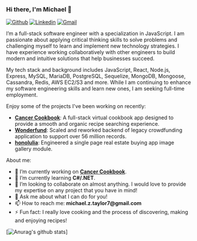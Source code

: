 ### Hi there, I'm Michael 👋

[![Github](https://img.shields.io/badge/-Github-000?style=flat&logo=Github&logoColor=white)](https://github.com/mztaylor7)
[![Linkedin](https://img.shields.io/badge/-LinkedIn-blue?style=flat&logo=Linkedin&logoColor=white)](https://www.linkedin.com/in/michael-taylor7/)
[![Gmail](https://img.shields.io/badge/-Gmail-c14438?style=flat&logo=Gmail&logoColor=white)](mailto:zayers.dev@gmail.com)

I’m a full-stack software engineer with a specialization in JavaScript. I am passionate about applying critical thinking skills to solve problems and challenging myself to learn and implement new technology strategies. I have experience working collaboratively with other engineers to build modern and intuitive solutions that help businesses succeed.

My tech stack and background includes JavaScript, React, Node.js, Express, MySQL, MariaDB, PostgreSQL, Sequelize, MongoDB, Mongoose, Cassandra, Redis, AWS EC2/S3 and more. While I am continuing to enhance my software engineering skills and learn new ones, I am seeking full-time employment.

Enjoy some of the projects I've been working on recently:
- __[Cancer Cookbook](https://github.com/mztaylor7/cancer-cookbook)__: A full-stack virtual cookbook app designed to provide a smooth and organic recipe searching experience.
- __[Wonderfund](https://github.com/mztaylor7/wonderfund-rewards)__: Scaled and reworked backend of legacy crowdfunding application to support over 56 million records.
- __[honolulia](https://github.com/mztaylor7/honolulia-image-gallery)__: Engineered a single page real estate buying app image gallery module.

About me:
- 🔭 I’m currently working on __[Cancer Cookbook](https://github.com/mztaylor7/cancer-cookbook)__.
- 🌱 I’m currently learning __C#/.NET__.
- 👯 I’m looking to collaborate on almost anything. I would love to provide my expertise on any project that you have in mind!
- 💬 Ask me about what I can do for you!
- 📫 How to reach me: __michael.z.taylor7@gmail.com__
- ⚡ Fun fact: I really love cooking and the process of discovering, making and enjoying recipes!


[![Anurag's github stats](https://github-readme-stats.vercel.app/api?username=mztaylor7&count_private=true&show_icons=true&theme=dracula)]

<!--
**mztaylor7/mztaylor7** is a ✨ _special_ ✨ repository because its `README.md` (this file) appears on your GitHub profile.

Here are some ideas to get you started:

- 🔭 I’m currently working on ...
- 🌱 I’m currently learning ...
- 👯 I’m looking to collaborate on ...
- 🤔 I’m looking for help with ...
- 💬 Ask me about ...
- 📫 How to reach me: ...
- 😄 Pronouns: ...
- ⚡ Fun fact: ...
-->
